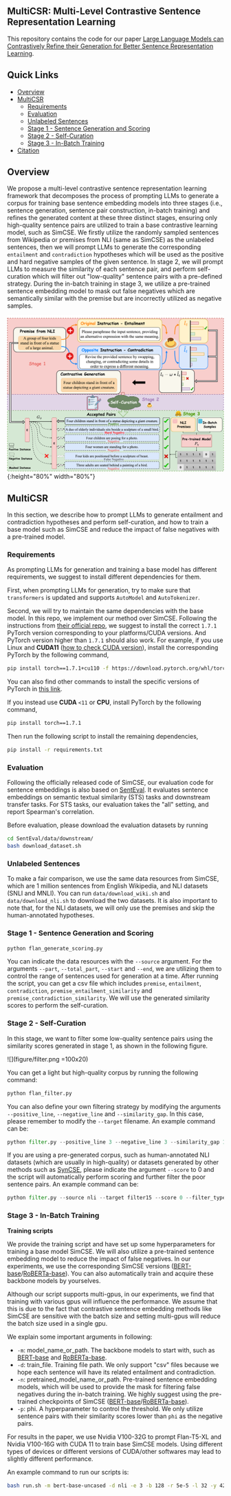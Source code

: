 ## MultiCSR: Multi-Level Contrastive Sentence Representation Learning

This repository contains the code for our paper [Large Language Models can Contrastively Refine their Generation for Better Sentence Representation Learning](https://arxiv.org/abs/2310.10962).

## Quick Links

  - [Overview](#overview)
  - [MultiCSR](#multicsr)
    - [Requirements](#requirements)
    - [Evaluation](#evaluation)
    - [Unlabeled Sentences](#unlabeled-sentences)
    - [Stage 1 - Sentence Generation and Scoring](#stage-1---sentence-generation-and-scoring)
    - [Stage 2 - Self-Curation](#stage-2---self-curation)
    - [Stage 3 - In-Batch Training](#stage-3---in-batch-training)
  - [Citation](#citation)


## Overview

We propose a multi-level contrastive sentence representation learning framework that decomposes the process of prompting LLMs to generate a corpus for training base sentence embedding models into three stages (i.e., sentence generation, sentence pair construction, in-batch training) and refines the generated content at these three distinct stages, ensuring only high-quality sentence pairs are utilized to train a base contrastive learning model, such as SimCSE. We firstly utilize the randomly sampled sentences from Wikipedia or premises from NLI (same as SimCSE) as the unlabeled sentences, then we will prompt LLMs to generate the corresponding `entailment` and `contradiction` hypotheses which will be used as the positive and hard negative samples of the given sentence. In stage 2, we will prompt LLMs to measure the similarity of each sentence pair, and perform self-curation which will filter out "low-quality" sentence pairs with a pre-defined strategy. During the in-batch training in stage 3, we utilize a pre-trained sentence embedding model to mask out false negatives which are semantically similar with the premise but are incorrectly utilized as negative samples.

![](figure/pipeline.png){:height="80%" width="80%"}

## MultiCSR

In this section, we describe how to prompt LLMs to generate entailment and contradiction hypotheses and perform self-curation, and how to train a base model such as SimCSE and reduce the impact of false negatives with a pre-trained model.

### Requirements
As prompting LLMs for generation and training a base model has different requirements, we suggest to install different dependencies for them.

First, when prompting LLMs for generation, try to make sure that `transformers` is updated and supports `AutoModel` and `AutoTokenizer`.

Second, we will try to maintain the same dependencies with the base model. In this repo, we implement our method over SimCSE. Following the instructions from [their official repo](https://github.com/princeton-nlp/SimCSE/tree/main), we suggest to install the correct `1.7.1` PyTorch version corresponding to your platforms/CUDA versions. And PyTorch version higher than `1.7.1` should also work. For example, if you use Linux and **CUDA11** ([how to check CUDA version](https://varhowto.com/check-cuda-version/)), install the corresponding PyTorch by the following command, 

```bash
pip install torch==1.7.1+cu110 -f https://download.pytorch.org/whl/torch_stable.html
```

You can also find other commands to install the specific versions of PyTorch in [this link](https://pytorch.org/get-started/previous-versions/).

If you instead use **CUDA** `<11` or **CPU**, install PyTorch by the following command,

```bash
pip install torch==1.7.1
```

Then run the following script to install the remaining dependencies,

```bash
pip install -r requirements.txt
```

### Evaluation
Following the officially released code of SimCSE, our evaluation code for sentence embeddings is also based on [SentEval](https://github.com/facebookresearch/SentEval). It evaluates sentence embeddings on semantic textual similarity (STS) tasks and downstream transfer tasks. For STS tasks, our evaluation takes the "all" setting, and report Spearman's correlation.

Before evaluation, please download the evaluation datasets by running
```bash
cd SentEval/data/downstream/
bash download_dataset.sh
```

### Unlabeled Sentences

To make a fair comparison, we use the same data resources from SimCSE, which are 1 million sentences from English Wikipedia, and NLI datasets (SNLI and MNLI). You can run `data/download_wiki.sh` and `data/download_nli.sh` to download the two datasets. It is also important to note that, for the NLI datasets, we will only use the premises and skip the human-annotated hypotheses.

### Stage 1 - Sentence Generation and Scoring

```python
python flan_generate_scoring.py
```
You can indicate the data resources with the `--source` argument. For the arguments `--part`, `--total_part`, `--start` and `--end`, we are utilizing them to control the range of sentences used for generation at a time. After running the script, you can get a csv file which includes `premise`, `entailment`, `contradiction`, `premise_entailment_similarity` and `premise_contradiction_similarity`. We will use the generated similarity scores to perform the self-curation.

### Stage 2 - Self-Curation
In this stage, we want to filter some low-quality sentence pairs using the similarity scores generated in stage 1, as shown in the following figure.

![](figure/filter.png =100x20)

You can get a light but high-quality corpus by running the following command:

```python
python flan_filter.py
```

You can also define your own filtering strategy by modifying the arguments `--positive_line`, `--negative_line` and `--similarity_gap`. In this case, please remember to modify the `--target` filename. An example command can be:

```python
python filter.py --positive_line 3 --negative_line 3 --similarity_gap 1 --target filter15_nli --score flan_nli
```

If you are using a pre-generated corpus, such as human-annotated NLI datasets (which are usually in high-quality) or datasets generated by other methods such as [SynCSE](https://huggingface.co/datasets/hkust-nlp/SynCSE-partial-NLI), please indicate the argument `--score` to 0 and the script will automatically perform scoring and further filter the poor sentence pairs. An example command can be:

```python
python filter.py --source nli --target filter15 --score 0 --filter_type 15 
```

### Stage 3 - In-Batch Training

**Training scripts**

We provide the training script and have set up some hyperparameters for training a base model SimCSE. We will also utilize a pre-trained sentence embedding model to reduce the impact of false negatives. In our experiments, we use the corresponding SimCSE versions ([BERT-base](https://huggingface.co/princeton-nlp/unsup-simcse-bert-base-uncased)/[RoBERTa-base](https://huggingface.co/princeton-nlp/unsup-simcse-roberta-base)). You can also automatically train and acquire these backbone models by yourselves. 

Although our script supports multi-gpus, in our experiments, we find that training with various gpus will influence the performance. We assume that this is due to the fact that contrastive sentence embedding methods like SimCSE are sensitive with the batch size and setting multi-gpus will reduce the batch size used in a single gpu.

We explain some important arguments in following:

* `-m`: model_name_or_path. The backbone models to start with, such as [BERT-base](https://huggingface.co/google-bert/bert-base-uncased) and [RoBERTa-base](https://huggingface.co/FacebookAI/roberta-base).
* `-d`: train_file. Training file path. We only support "csv" files because we hope each sentence will have its related entailment and contradiction.
* `-n`: pretrained_model_name_or_path. Pre-trained sentence embedding models, which will be used to provide the mask for filtering false negatives during the in-batch training. We highly suggest using the pre-trained checkpoints of SimCSE ([BERT-base](https://huggingface.co/princeton-nlp/unsup-simcse-bert-base-uncased)/[RoBERTa-base](https://huggingface.co/princeton-nlp/unsup-simcse-roberta-base)).
* `-p`: phi. A hyperparameter to control the threshold. We only utilize sentence pairs with their similarity scores lower than `phi` as the negative pairs.

For results in the paper, we use Nvidia V100-32G to prompt Flan-T5-XL and Nvidia V100-16G with CUDA 11 to train base SimCSE models. Using different types of devices or different versions of CUDA/other softwares may lead to slightly different performance.


An example command to run our scripts is:
```bash
bash run.sh -m bert-base-uncased -d nli -e 3 -b 128 -r 5e-5 -l 32 -y 42 -g 1 -t 25 -n princeton-nlp/unsup-simcse-bert-base-uncased -p 0.95
```

<!-- ## Citation

If you find our code useful and use MultiCSR in your work, please cite our paper:

```bibtex
@inproceedings{xxxxx,
   title={Large Language Models can Contrastively Refine their Generation for Better Sentence Representation Learning},
   author={Wang, Huiming and Li, Zhaodonghui and Cheng, Liying and Soh, De Wen Soh and Bing, Lidong},
   booktitle={North American Chapter of the Association for Computational Linguistics (NAACL)},
   year={2024}
}
``` -->
